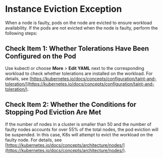 # Instance Eviction Exception<a name="cce_faq_00140"></a>

When a node is faulty, pods on the node are evicted to ensure workload availability. If the pods are not evicted when the node is faulty, perform the following steps:

## Check Item 1: Whether Tolerations Have Been Configured on the Pod<a name="en-us_topic_0242566254_section1317918616303"></a>

Use kubectl or choose  **More**  \>  **Edit YAML**  next to the corresponding workload to check whether tolerations are installed on the workload. For details, see  [https://kubernetes.io/docs/concepts/configuration/taint-and-toleration/](https://kubernetes.io/docs/concepts/configuration/taint-and-toleration/).

## Check Item 2: Whether the Conditions for Stopping Pod Eviction Are Met<a name="en-us_topic_0242566254_section20927134793310"></a>

If the number of nodes in a cluster is smaller than 50 and the number of faulty nodes accounts for over 55% of the total nodes, the pod eviction will be suspended. In this case, K8s will attempt to evict the workload on the faulty node. For details, see  [https://kubernetes.io/docs/concepts/architecture/nodes/](https://kubernetes.io/docs/concepts/architecture/nodes/).

